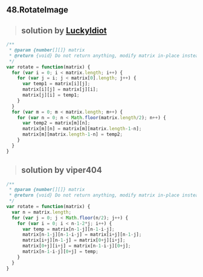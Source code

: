 ## 48.RotateImage
> ## solution by [LuckyIdiot](https://discuss.leetcode.com/topic/9744/ac-java-in-place-solution-with-explanation-easy-to-understand)

```javascript
/**
 * @param {number[][]} matrix
 * @return {void} Do not return anything, modify matrix in-place instead.
 */
var rotate = function(matrix) {
  for (var i = 0; i < matrix.length; i++) {
    for (var j = i; j < matrix[0].length; j++) {
      var temp1 = matrix[i][j];
      matrix[i][j] = matrix[j][i];
      matrix[j][i] = temp1;
    }
  }
  for (var m = 0; m < matrix.length; m++) {
    for (var n = 0; n < Math.floor(matrix.length/2); n++) {
      var temp2 = matrix[m][n];
      matrix[m][n] = matrix[m][matrix.length-1-n];
      matrix[m][matrix.length-1-n] = temp2;
    }
  }
}
```
> ## solution by viper404

```javascript
/**
 * @param {number[][]} matrix
 * @return {void} Do not return anything, modify matrix in-place instead.
 */
var rotate = function(matrix) {
  var n = matrix.length;
  for (var j = 0; j < Math.floor(n/2); j++) {
    for (var i = 0; i < n-1-2*j; i++) {
      var temp = matrix[n-1-j][n-1-i-j];
      matrix[n-1-j][n-1-i-j] = matrix[i+j][n-1-j];
      matrix[i+j][n-1-j] = matrix[0+j][i+j];
      matrix[0+j][i+j] = matrix[n-1-i-j][0+j];
      matrix[n-1-i-j][0+j] = temp;
    }
  }
}
```
